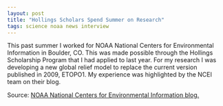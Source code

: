 ```yaml
---
layout: post
title: "Hollings Scholars Spend Summer on Research"
tags: science noaa news interview
---
```


This past summer I worked for NOAA National Centers for Environmental Information in Boulder, CO. This was made possible through the Hollings Scholarship Program that I had applied to last year. For my research I was developing a new global relief model to replace the current version published in 2009, ETOPO1. My experience was highlighted by the NCEI team on their blog.

Source: [NOAA National Centers for Environmental Information blog.](https://www.ncei.noaa.gov/news/hollings-scholars-spend-summer-research)